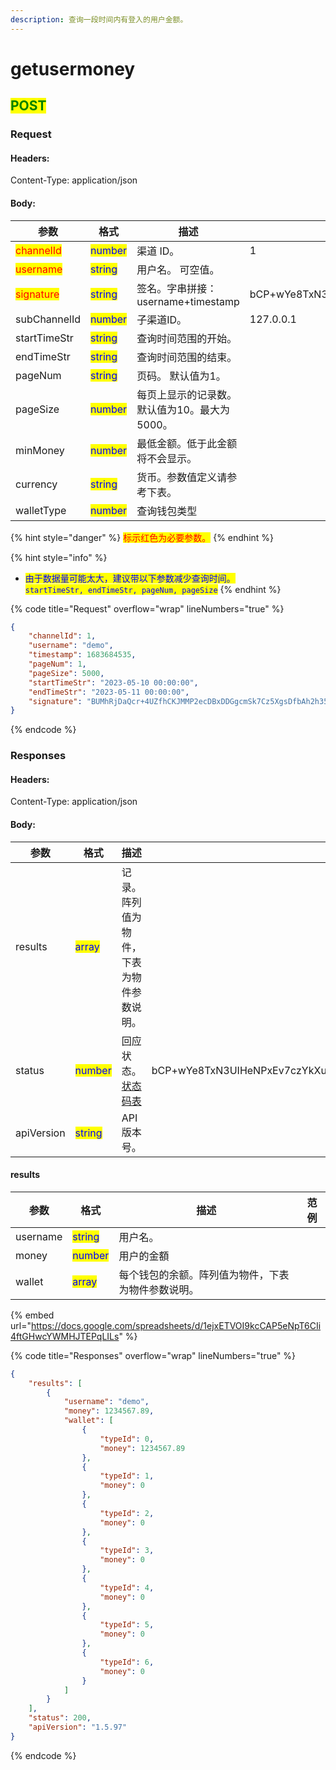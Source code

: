```yaml
---
description: 查询一段时间内有登入的用户金额。
---
```


# getusermoney

## <mark style="color:green;">POST</mark>

### **Request**

#### Headers:

Content-Type: application/json

#### Body:

<table><thead><tr><th>参数</th><th>格式</th><th>描述</th><th data-hidden>范例</th></tr></thead><tbody><tr><td><mark style="color:red;">channelId</mark></td><td><mark style="color:blue;">number</mark></td><td>渠道 ID。</td><td>1</td></tr><tr><td><mark style="color:red;">username</mark></td><td><mark style="color:blue;">string</mark></td><td>用户名。 可空值。</td><td></td></tr><tr><td><mark style="color:red;">signature</mark></td><td><mark style="color:blue;">string</mark></td><td>签名。字串拼接：username+timestamp</td><td>bCP+wYe8TxN3UIHeNPxEv7czYkXueoe1pKSB6IaUDfoR4mtFYcJl3rNFk8Uz84XAHfeD3mNE+p4gECOVw2JxxQ==</td></tr><tr><td>subChannelId</td><td><mark style="color:blue;">number</mark></td><td>子渠道ID。</td><td>127.0.0.1</td></tr><tr><td>startTimeStr</td><td><mark style="color:blue;">string</mark></td><td>查询时间范围的开始。</td><td></td></tr><tr><td>endTimeStr</td><td><mark style="color:blue;">string</mark></td><td>查询时间范围的结束。</td><td></td></tr><tr><td>pageNum</td><td><mark style="color:blue;">string</mark></td><td>页码。 默认值为1。</td><td></td></tr><tr><td>pageSize</td><td><mark style="color:blue;">number</mark></td><td>每页上显示的记录数。 默认值为10。最大为5000。</td><td></td></tr><tr><td>minMoney</td><td><mark style="color:blue;">number</mark></td><td>最低金额。低于此金额将不会显示。</td><td></td></tr><tr><td>currency</td><td><mark style="color:blue;">string</mark></td><td>货币。参数值定义请参考下表。</td><td></td></tr><tr><td>walletType</td><td><mark style="color:blue;">number</mark></td><td>查询钱包类型</td><td></td></tr></tbody></table>

{% hint style="danger" %}
<mark style="color:red;">标示红色为必要参数。</mark>
{% endhint %}

{% hint style="info" %}
* <mark style="color:blue;">由于数据量可能太大，建议带以下参数减少查询时间。</mark> \
  <mark style="color:blue;">`startTimeStr, endTimeStr, pageNum, pageSize`</mark>
{% endhint %}

{% code title="Request" overflow="wrap" lineNumbers="true" %}
```json
{
    "channelId": 1,
    "username": "demo",
    "timestamp": 1683684535,
    "pageNum": 1,
    "pageSize": 5000,
    "startTimeStr": "2023-05-10 00:00:00",
    "endTimeStr": "2023-05-11 00:00:00",
    "signature": "BUMhRjDaQcr+4UZfhCKJMMP2ecDBxDDGgcmSk7Cz5XgsDfbAh2h35Ahp6NDs3uu2bYSImw6mBDtvdmUDUDqlfQ=="
}
```
{% endcode %}

### **Responses**

#### Headers:

Content-Type: application/json

#### Body:

<table><thead><tr><th>参数</th><th>格式</th><th>描述</th><th data-hidden>范例</th></tr></thead><tbody><tr><td>results</td><td><mark style="color:blue;">array</mark></td><td>记录。阵列值为物件，下表为物件参数说明。</td><td></td></tr><tr><td>status</td><td><mark style="color:blue;">number</mark></td><td>回应状态。<a href="../../ebet-zhuang-tai-ma.md#ebet-xiang-ying-de-zhuang-tai-dai-ma">状态码表</a></td><td>bCP+wYe8TxN3UIHeNPxEv7czYkXueoe1pKSB6IaUDfoR4mtFYcJl3rNFk8Uz84XAHfeD3mNE+p4gECOVw2JxxQ==</td></tr><tr><td>apiVersion</td><td><mark style="color:blue;">string</mark></td><td>API版本号。</td><td></td></tr></tbody></table>

#### results

<table><thead><tr><th>参数</th><th>格式</th><th>描述</th><th data-hidden>范例</th></tr></thead><tbody><tr><td>username</td><td><mark style="color:blue;">string</mark></td><td>用户名。</td><td></td></tr><tr><td>money</td><td><mark style="color:blue;">number</mark></td><td>用户的金額</td><td></td></tr><tr><td>wallet</td><td><mark style="color:blue;">array</mark></td><td>每个钱包的余额。阵列值为物件，下表为物件参数说明。</td><td></td></tr></tbody></table>

{% embed url="https://docs.google.com/spreadsheets/d/1ejxETVOI9kcCAP5eNpT6CIi4ftGHwcYWMHJTEPqLILs" %}

{% code title="Responses" overflow="wrap" lineNumbers="true" %}
```json
{
    "results": [
        {
            "username": "demo",
            "money": 1234567.89,
            "wallet": [
                {
                    "typeId": 0,
                    "money": 1234567.89
                },
                {
                    "typeId": 1,
                    "money": 0
                },
                {
                    "typeId": 2,
                    "money": 0
                },
                {
                    "typeId": 3,
                    "money": 0
                },
                {
                    "typeId": 4,
                    "money": 0
                },
                {
                    "typeId": 5,
                    "money": 0
                },
                {
                    "typeId": 6,
                    "money": 0
                }
            ]
        }
    ],
    "status": 200,
    "apiVersion": "1.5.97"
}
```
{% endcode %}
